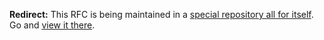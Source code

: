 **Redirect:** This RFC is being maintained in a
[special repository all for itself](https://github.com/nikomatsakis/fields-in-traits-rfc). Go
and
[view it there](https://github.com/nikomatsakis/fields-in-traits-rfc/blob/master/0000-fields-in-traits.md).
